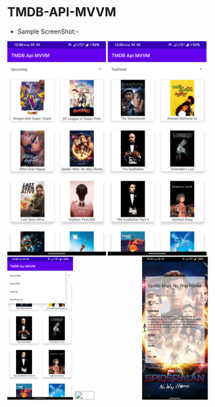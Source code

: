# TMDB-API-MVVM


- Sample ScreenShot:-

<img src="https://github.com/manjeetdeswal/TMDB-API-MVVM/blob/master/ss/Screenshot_20220902-120002_TMDB%20Api%20MVVM.png" width=45% height=30%/>
<img src="https://github.com/manjeetdeswal/TMDB-API-MVVM/blob/master/ss/Screenshot_20220902-120008_TMDB%20Api%20MVVM.png" width=45% height=30%/>
<img src="https://github.com/manjeetdeswal/TMDB-API-MVVM/blob/master/ss/Screenshot_20220902-120012_TMDB%20Api%20MVVM.png" width=30% height=30%/>
<img src="https://github.com/manjeetdeswal/TMDB-API-MVVM/blob/master/ss/creenshot_20220902-120029_TMDB%20Api%20MVVM.pngScreenshot_20220902-120249_TMDB Api MVVM.png" width=30% height=30%/>
<img src="https://github.com/manjeetdeswal/TMDB-API-MVVM/blob/master/ss/Screenshot_20220902-120249_TMDB%20Api%20MVVM.png" width=30% height=30%/>
